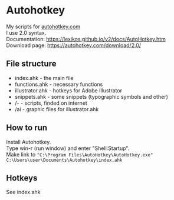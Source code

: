 # Autohotkey
My scripts for [autohotkey.com](https://autohotkey.com/)<br>
I use 2.0 syntax.<br>
Documentation: https://lexikos.github.io/v2/docs/AutoHotkey.htm<br>
Download page: https://autohotkey.com/download/2.0/

## File structure
* index.ahk - the main file
* functions.ahk - necessary functions
* illustrator.ahk - hotkeys for Adobe Illustrator
* snippets.ahk - some snippets (typographic symbols and other)
* /- - scripts, finded on internet 
* /ai - graphic files for illustrator.ahk

## How to run
Install Autohotkey.<br>
Type win-r (run window) and enter "Shell:Startup".<br>
Make link to ```"C:\Program Files\AutoHotkey\AutoHotkey.exe" C:\Users\user\Documents\Autohotkey\index.ahk ```


## Hotkeys
See index.ahk
